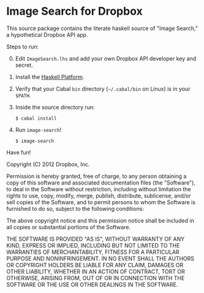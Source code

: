 Image Search for Dropbox
========================

This source package contains the literate haskell source
of "Image Search," a hypothetical Dropbox API app.

Steps to run:

0.  Edit `ImageSearch.lhs` and add your own Dropbox API developer
    key and secret.
1.  Install the [Haskell Platform](http://hackage.haskell.org/platform/).
2.  Verify that your Cabal `bin` directory (`~/.cabal/bin` on Linux)
    is in your `$PATH`.
3.  Inside the source directory run:

        $ cabal install

4.  Run `image-search`!

        $ image-search

Have fun!

Copyright (C) 2012 Dropbox, Inc.

Permission is hereby granted, free of charge, to any person obtaining a copy of
this software and associated documentation files (the "Software"), to deal in
the Software without restriction, including without limitation the rights to
use, copy, modify, merge, publish, distribute, sublicense, and/or sell copies
of the Software, and to permit persons to whom the Software is furnished to do
so, subject to the following conditions:

The above copyright notice and this permission notice shall be included in all
copies or substantial portions of the Software.

THE SOFTWARE IS PROVIDED "AS IS", WITHOUT WARRANTY OF ANY KIND, EXPRESS OR
IMPLIED, INCLUDING BUT NOT LIMITED TO THE WARRANTIES OF MERCHANTABILITY,
FITNESS FOR A PARTICULAR PURPOSE AND NONINFRINGEMENT. IN NO EVENT SHALL THE
AUTHORS OR COPYRIGHT HOLDERS BE LIABLE FOR ANY CLAIM, DAMAGES OR OTHER
LIABILITY, WHETHER IN AN ACTION OF CONTRACT, TORT OR OTHERWISE, ARISING FROM,
OUT OF OR IN CONNECTION WITH THE SOFTWARE OR THE USE OR OTHER DEALINGS IN THE
SOFTWARE.
